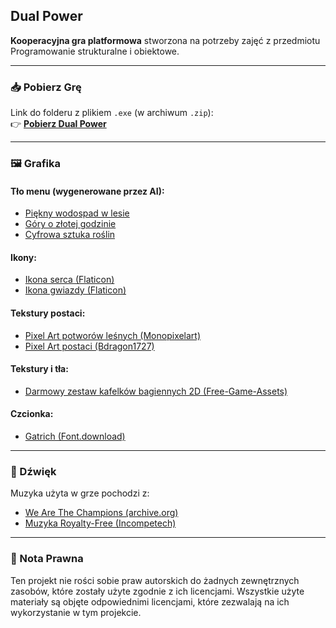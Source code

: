 ## Dual Power

**Kooperacyjna gra platformowa** stworzona na potrzeby zajęć z przedmiotu Programowanie strukturalne i obiektowe.

---

### 📥 Pobierz Grę

Link do folderu z plikiem `.exe` (w archiwum `.zip`):  
👉 **[Pobierz Dual Power](https://drive.google.com/drive/folders/1su0WiqRk6M4GdbCoQk5PutfwJHDuzqcy?usp=sharing)**

---

### 🖼️ Grafika

#### Tło menu (wygenerowane przez AI):
- [Piękny wodospad w lesie](https://unsplash.com/photos/water-falls-on-forest-hjW4o5XfCzc)
- [Góry o złotej godzinie](https://unsplash.com/photos/mountain-during-golden-hour-pKT5Mg16w_w)
- [Cyfrowa sztuka roślin](https://unsplash.com/photos/digital-art-plants-3ODJ3CeHlUo)

#### Ikony:
- [Ikona serca (Flaticon)](https://www.flaticon.com/free-icon/love-always-wins_8236748?term=heart&page=1&position=16&origin=search&related_id=8236748)
- [Ikona gwiazdy (Flaticon)](https://www.flaticon.com/free-icon/star_616490?term=star&page=1&position=5&origin=search&related_id=616490)

#### Tekstury postaci:
- [Pixel Art potworów leśnych (Monopixelart)](https://monopixelart.itch.io/forest-monsters-pixel-art)
- [Pixel Art postaci (Bdragon1727)](https://bdragon1727.itch.io/pixel-character-part-5)

#### Tekstury i tła:
- [Darmowy zestaw kafelków bagiennych 2D (Free-Game-Assets)](https://free-game-assets.itch.io/free-swamp-2d-tileset-pixel-art)

#### Czcionka:
- [Gatrich (Font.download)](https://font.download/font/gatrich)

---

### 🎵 Dźwięk

Muzyka użyta w grze pochodzi z:
- [We Are The Champions (archive.org)](https://archive.org/details/wearethechampions_201908)
- [Muzyka Royalty-Free (Incompetech)](https://incompetech.com/music/royalty-free/music.html)

---

### 📜 Nota Prawna

Ten projekt nie rości sobie praw autorskich do żadnych zewnętrznych zasobów, które zostały użyte zgodnie z ich licencjami. Wszystkie użyte materiały są objęte odpowiednimi licencjami, które zezwalają na ich wykorzystanie w tym projekcie.
